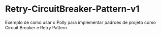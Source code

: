 # Retry-CircuitBreaker-Pattern-v1
Exemplo de como usar o Polly para implementar padroes de projeto como Circuit Breaker e Retry Pattern
